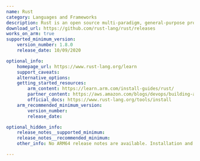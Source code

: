 ```yaml
---
name: Rust
category: Languages and Frameworks
description: Rust is an open source multi-paradigm, general-purpose programming language that emphasizes performance, type safety, and concurrency.
download_url: https://github.com/rust-lang/rust/releases
works_on_arm: true
supported_minimum_version:
    version_number: 1.8.0
    release_date: 10/09/2020

optional_info:
    homepage_url: https://www.rust-lang.org/learn
    support_caveats:
    alternative_options:
    getting_started_resources:
        arm_content: https://learn.arm.com/install-guides/rust/
        partner_content: https://aws.amazon.com/blogs/devops/building-an-arm64-rust-development-environment-using-aws-graviton2-and-aws-cdk/
        official_docs: https://www.rust-lang.org/tools/install
    arm_recommended_minimum_version:
        version_number:
        release_date:

optional_hidden_info:
    release_notes__supported_minimum:
    release_notes__recommended_minimum:
    other_info: No ARM64 release notes are available. Installation and testing is done using released source code tar.

---
```

